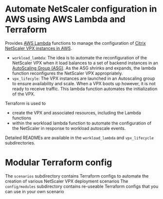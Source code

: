 # Automate NetScaler configuration in AWS using AWS Lambda and Terraform
Provides  [AWS Lambda](https://aws.amazon.com/lambda) functions to manage the configuration of [Citrix NetScaler VPX instances in AWS](https://aws.amazon.com/marketplace/seller-profile?id=fb9c6078-b60f-47f6-8622-49d5e1d5aca7). 
* `workload_lambda`: The idea is to automate the reconfiguration of the NetScaler VPX when it load balances to a set of backend instances in an [AutoScaling Group (ASG)](https://aws.amazon.com/autoscaling/). As the ASG shrinks and expands, the lambda function reconfigures the NetScaler VPX appropriately.
* `vpx_lifecyle`: The VPX instances are launched in an Autoscaling group to ensure availability and scale. When a VPX boots up however, it is not ready to receive traffic. This lambda function automates the initialization of the VPX.


Terraform is used to

* create the VPX and associated resources, including the Lambda functions
* within the workload lambda function to automate the configuration of the NetScaler in response to workload autoscale events.

Detailed READMEs are available in the `workload_lambda` and `vpx_lifecycle` subdirectories.

# Modular Terraform config
The `scenarios` subdirectory contains Terraform configs to automate the creation of various NetScaler VPX deployment scenarios
The `config/modules` subdirectory contains re-useable Terraform configs that you can use in your own scenario

